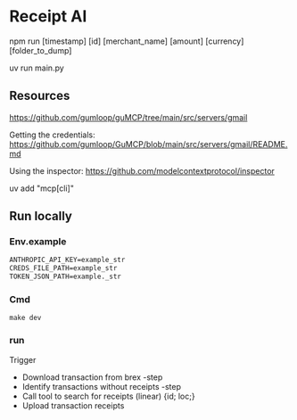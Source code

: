 # Receipt AI

npm run [timestamp] [id] [merchant_name] [amount] [currency] [folder_to_dump]

uv run main.py

## Resources

https://github.com/gumloop/guMCP/tree/main/src/servers/gmail

Getting the credentials: https://github.com/gumloop/GuMCP/blob/main/src/servers/gmail/README.md

Using the inspector: https://github.com/modelcontextprotocol/inspector

uv add "mcp[cli]"


## Run locally
### Env.example
```txt
ANTHROPIC_API_KEY=example_str
CREDS_FILE_PATH=example_str
TOKEN_JSON_PATH=example._str
```

### Cmd
`make dev`


### run
Trigger
- Download transaction from brex -step
- Identify transactions without receipts -step
- Call tool to search for receipts (linear) {id; loc;}
- Upload transaction receipts
